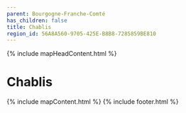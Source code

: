 ```yaml
---
parent: Bourgogne-Franche-Comté
has_children: false
title: Chablis
region_id: 56A8A560-9705-425E-B8B8-7285859BE810
---
```

{% include mapHeadContent.html %}
# Chablis
{% include mapContent.html %}
{% include footer.html %}
